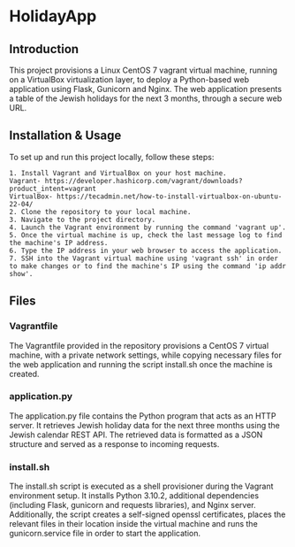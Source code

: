 # HolidayApp

## Introduction

This project provisions a Linux CentOS 7 vagrant virtual machine, running on a VirtualBox virtualization layer, to deploy a Python-based web application using Flask, Gunicorn and Nginx.
The web application presents a table of the Jewish holidays for the next 3 months, through a secure web URL.


## Installation & Usage

To set up and run this project locally, follow these steps:
```
1. Install Vagrant and VirtualBox on your host machine.
Vagrant- https://developer.hashicorp.com/vagrant/downloads?product_intent=vagrant
VirtualBox- https://tecadmin.net/how-to-install-virtualbox-on-ubuntu-22-04/
2. Clone the repository to your local machine.	
3. Navigate to the project directory.
4. Launch the Vagrant environment by running the command 'vagrant up'.
5. Once the virtual machine is up, check the last message log to find the machine's IP address.
6. Type the IP address in your web browser to access the application.
7. SSH into the Vagrant virtual machine using 'vagrant ssh' in order to make changes or to find the machine's IP using the command 'ip addr show'.
```

## Files

### Vagrantfile
The Vagrantfile provided in the repository provisions a CentOS 7 virtual machine, with a private network settings, while copying necessary files for the web application and running the script install.sh once the machine is created.

### application.py
The application.py file contains the Python program that acts as an HTTP server. It retrieves Jewish holiday data for the next three months using the Jewish calendar REST API. The retrieved data is formatted as a JSON structure and served as a response to incoming requests.

### install.sh
The install.sh script is executed as a shell provisioner during the Vagrant environment setup. It installs Python 3.10.2, additional dependencies (including Flask, gunicorn and requests libraries), and Nginx server.
Additionally, the script creates a self-signed openssl certificates, places the relevant files in their location inside the virtual machine and runs the gunicorn.service file in order to start the application.

